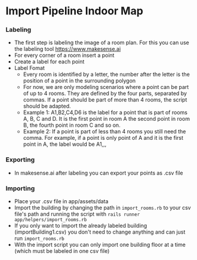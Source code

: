 # Import Pipeline Indoor Map

### Labeling
- The first step is labeling the image of a room plan. For this you can use the labeling tool https://www.makesense.ai
- For every corner of a room insert a point
- Create a label for each point
- Label Fomat
    - Every room is identified by a letter, the number after the letter is the position of a point in the surrounding polygon
    - For now, we are only modeling scenarios where a point can be part of up to 4 rooms. They are defined by the four parts, separated by commas. If a point should be part of more than 4 rooms, the script should be adapted.
    - Example 1: A1,B2,C4,D6 is the label for a point that is part of rooms A, B, C and D. It is the first point in room A the second point in room B, the fourth point in room C and so on. 
    - Example 2: If a point is part of less than 4 rooms you still need the comma. For example, if a point is only point of A and it is the first point in A, the label would be A1,,,

### Exporting
- In makesense.ai after labeling you can export your points as .csv file

### Importing
- Place your .csv file in app/assets/data
- Import the building by changing the path in `import_rooms.rb` to your csv file's path and running the script with `rails runner app/helpers/import_rooms.rb`
- If you only want to import the already labeled building (importBuilding1.csv) you don't need to change anything and can just run `import_rooms.rb`
- With the import script you can only import one building floor at a time (which must be labeled in one csv file)